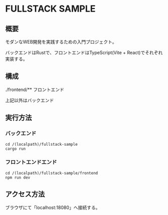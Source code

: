 
# FULLSTACK SAMPLE

## 概要

モダンなWEB開発を実践するための入門プロジェクト。

バックエンドはRustで、フロントエンドはTypeScript(Vite + React)でそれぞれ実装する。

## 構成

./frontend/** フロントエンド  

上記以外はバックエンド

## 実行方法

### バックエンド
```
cd /(localpath)/fullstack-sample
cargo run
```

### フロントエンドエンド
```
cd /(localpath)/fullstack-sample/frontend
npm run dev
```

## アクセス方法

ブラウザにて「localhost:18080」へ接続する。
